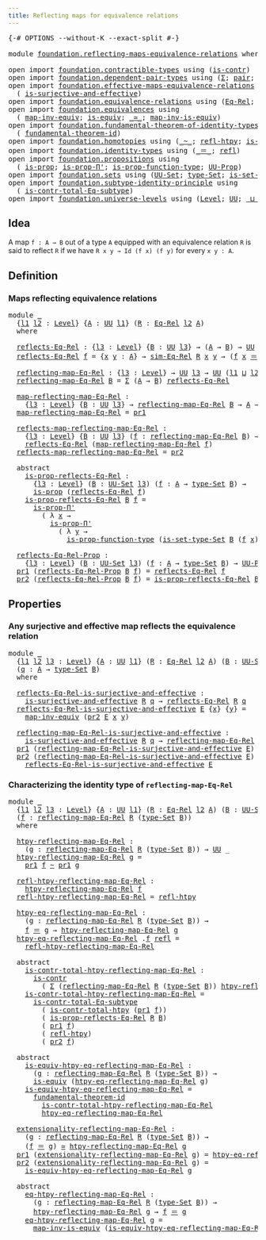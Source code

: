 ```yaml
---
title: Reflecting maps for equivalence relations
---
```


<pre class="Agda"><a id="67" class="Symbol">{-#</a> <a id="71" class="Keyword">OPTIONS</a> <a id="79" class="Pragma">--without-K</a> <a id="91" class="Pragma">--exact-split</a> <a id="105" class="Symbol">#-}</a>

<a id="110" class="Keyword">module</a> <a id="117" href="foundation.reflecting-maps-equivalence-relations.html" class="Module">foundation.reflecting-maps-equivalence-relations</a> <a id="166" class="Keyword">where</a>

<a id="173" class="Keyword">open</a> <a id="178" class="Keyword">import</a> <a id="185" href="foundation.contractible-types.html" class="Module">foundation.contractible-types</a> <a id="215" class="Keyword">using</a> <a id="221" class="Symbol">(</a><a id="222" href="foundation-core.contractible-types.html#1006" class="Function">is-contr</a><a id="230" class="Symbol">)</a>
<a id="232" class="Keyword">open</a> <a id="237" class="Keyword">import</a> <a id="244" href="foundation.dependent-pair-types.html" class="Module">foundation.dependent-pair-types</a> <a id="276" class="Keyword">using</a> <a id="282" class="Symbol">(</a><a id="283" href="foundation-core.dependent-pair-types.html#515" class="Record">Σ</a><a id="284" class="Symbol">;</a> <a id="286" href="foundation-core.dependent-pair-types.html#588" class="InductiveConstructor">pair</a><a id="290" class="Symbol">;</a> <a id="292" href="foundation-core.dependent-pair-types.html#605" class="Field">pr1</a><a id="295" class="Symbol">;</a> <a id="297" href="foundation-core.dependent-pair-types.html#617" class="Field">pr2</a><a id="300" class="Symbol">)</a>
<a id="302" class="Keyword">open</a> <a id="307" class="Keyword">import</a> <a id="314" href="foundation.effective-maps-equivalence-relations.html" class="Module">foundation.effective-maps-equivalence-relations</a> <a id="362" class="Keyword">using</a>
  <a id="370" class="Symbol">(</a> <a id="372" href="foundation.effective-maps-equivalence-relations.html#1174" class="Function">is-surjective-and-effective</a><a id="399" class="Symbol">)</a>
<a id="401" class="Keyword">open</a> <a id="406" class="Keyword">import</a> <a id="413" href="foundation.equivalence-relations.html" class="Module">foundation.equivalence-relations</a> <a id="446" class="Keyword">using</a> <a id="452" class="Symbol">(</a><a id="453" href="foundation.equivalence-relations.html#970" class="Function">Eq-Rel</a><a id="459" class="Symbol">;</a> <a id="461" href="foundation.equivalence-relations.html#1187" class="Function">sim-Eq-Rel</a><a id="471" class="Symbol">)</a>
<a id="473" class="Keyword">open</a> <a id="478" class="Keyword">import</a> <a id="485" href="foundation.equivalences.html" class="Module">foundation.equivalences</a> <a id="509" class="Keyword">using</a>
  <a id="517" class="Symbol">(</a> <a id="519" href="foundation-core.equivalences.html#5036" class="Function">map-inv-equiv</a><a id="532" class="Symbol">;</a> <a id="534" href="foundation-core.equivalences.html#1556" class="Function">is-equiv</a><a id="542" class="Symbol">;</a> <a id="544" href="foundation-core.equivalences.html#1621" class="Function Operator">_≃_</a><a id="547" class="Symbol">;</a> <a id="549" href="foundation-core.equivalences.html#4187" class="Function">map-inv-is-equiv</a><a id="565" class="Symbol">)</a>
<a id="567" class="Keyword">open</a> <a id="572" class="Keyword">import</a> <a id="579" href="foundation.fundamental-theorem-of-identity-types.html" class="Module">foundation.fundamental-theorem-of-identity-types</a> <a id="628" class="Keyword">using</a>
  <a id="636" class="Symbol">(</a> <a id="638" href="foundation-core.fundamental-theorem-of-identity-types.html#1894" class="Function">fundamental-theorem-id</a><a id="660" class="Symbol">)</a>
<a id="662" class="Keyword">open</a> <a id="667" class="Keyword">import</a> <a id="674" href="foundation.homotopies.html" class="Module">foundation.homotopies</a> <a id="696" class="Keyword">using</a> <a id="702" class="Symbol">(</a><a id="703" href="foundation-core.homotopies.html#627" class="Function Operator">_~_</a><a id="706" class="Symbol">;</a> <a id="708" href="foundation-core.homotopies.html#741" class="Function">refl-htpy</a><a id="717" class="Symbol">;</a> <a id="719" href="foundation.homotopies.html#3155" class="Function">is-contr-total-htpy</a><a id="738" class="Symbol">)</a>
<a id="740" class="Keyword">open</a> <a id="745" class="Keyword">import</a> <a id="752" href="foundation.identity-types.html" class="Module">foundation.identity-types</a> <a id="778" class="Keyword">using</a> <a id="784" class="Symbol">(</a><a id="785" href="foundation-core.identity-types.html#1865" class="Function Operator">_＝_</a><a id="788" class="Symbol">;</a> <a id="790" href="foundation-core.identity-types.html#1820" class="InductiveConstructor">refl</a><a id="794" class="Symbol">)</a>
<a id="796" class="Keyword">open</a> <a id="801" class="Keyword">import</a> <a id="808" href="foundation.propositions.html" class="Module">foundation.propositions</a> <a id="832" class="Keyword">using</a>
  <a id="840" class="Symbol">(</a> <a id="842" href="foundation-core.propositions.html#1309" class="Function">is-prop</a><a id="849" class="Symbol">;</a> <a id="851" href="foundation-core.propositions.html#6919" class="Function">is-prop-Π&#39;</a><a id="861" class="Symbol">;</a> <a id="863" href="foundation-core.propositions.html#7833" class="Function">is-prop-function-type</a><a id="884" class="Symbol">;</a> <a id="886" href="foundation-core.propositions.html#1393" class="Function">UU-Prop</a><a id="893" class="Symbol">)</a>
<a id="895" class="Keyword">open</a> <a id="900" class="Keyword">import</a> <a id="907" href="foundation.sets.html" class="Module">foundation.sets</a> <a id="923" class="Keyword">using</a> <a id="929" class="Symbol">(</a><a id="930" href="foundation-core.sets.html#1190" class="Function">UU-Set</a><a id="936" class="Symbol">;</a> <a id="938" href="foundation-core.sets.html#1304" class="Function">type-Set</a><a id="946" class="Symbol">;</a> <a id="948" href="foundation-core.sets.html#1355" class="Function">is-set-type-Set</a><a id="963" class="Symbol">)</a>
<a id="965" class="Keyword">open</a> <a id="970" class="Keyword">import</a> <a id="977" href="foundation.subtype-identity-principle.html" class="Module">foundation.subtype-identity-principle</a> <a id="1015" class="Keyword">using</a>
  <a id="1023" class="Symbol">(</a> <a id="1025" href="foundation-core.subtype-identity-principle.html#1586" class="Function">is-contr-total-Eq-subtype</a><a id="1050" class="Symbol">)</a>
<a id="1052" class="Keyword">open</a> <a id="1057" class="Keyword">import</a> <a id="1064" href="foundation.universe-levels.html" class="Module">foundation.universe-levels</a> <a id="1091" class="Keyword">using</a> <a id="1097" class="Symbol">(</a><a id="1098" href="Agda.Primitive.html#597" class="Postulate">Level</a><a id="1103" class="Symbol">;</a> <a id="1105" href="foundation-core.universe-levels.html#235" class="Primitive">UU</a><a id="1107" class="Symbol">;</a> <a id="1109" href="Agda.Primitive.html#810" class="Primitive Operator">_⊔_</a><a id="1112" class="Symbol">;</a> <a id="1114" href="Agda.Primitive.html#780" class="Primitive">lsuc</a><a id="1118" class="Symbol">)</a>
</pre>
## Idea

A map `f : A → B` out of a type `A` equipped with an equivalence relation `R` is said to reflect `R` if we have `R x y → Id (f x) (f y)` for every `x y : A`.

## Definition

### Maps reflecting equivalence relations

<pre class="Agda"><a id="1359" class="Keyword">module</a> <a id="1366" href="foundation.reflecting-maps-equivalence-relations.html#1366" class="Module">_</a>
  <a id="1370" class="Symbol">{</a><a id="1371" href="foundation.reflecting-maps-equivalence-relations.html#1371" class="Bound">l1</a> <a id="1374" href="foundation.reflecting-maps-equivalence-relations.html#1374" class="Bound">l2</a> <a id="1377" class="Symbol">:</a> <a id="1379" href="Agda.Primitive.html#597" class="Postulate">Level</a><a id="1384" class="Symbol">}</a> <a id="1386" class="Symbol">{</a><a id="1387" href="foundation.reflecting-maps-equivalence-relations.html#1387" class="Bound">A</a> <a id="1389" class="Symbol">:</a> <a id="1391" href="foundation-core.universe-levels.html#235" class="Primitive">UU</a> <a id="1394" href="foundation.reflecting-maps-equivalence-relations.html#1371" class="Bound">l1</a><a id="1396" class="Symbol">}</a> <a id="1398" class="Symbol">(</a><a id="1399" href="foundation.reflecting-maps-equivalence-relations.html#1399" class="Bound">R</a> <a id="1401" class="Symbol">:</a> <a id="1403" href="foundation.equivalence-relations.html#970" class="Function">Eq-Rel</a> <a id="1410" href="foundation.reflecting-maps-equivalence-relations.html#1374" class="Bound">l2</a> <a id="1413" href="foundation.reflecting-maps-equivalence-relations.html#1387" class="Bound">A</a><a id="1414" class="Symbol">)</a>
  <a id="1418" class="Keyword">where</a>
  
  <a id="1429" href="foundation.reflecting-maps-equivalence-relations.html#1429" class="Function">reflects-Eq-Rel</a> <a id="1445" class="Symbol">:</a> <a id="1447" class="Symbol">{</a><a id="1448" href="foundation.reflecting-maps-equivalence-relations.html#1448" class="Bound">l3</a> <a id="1451" class="Symbol">:</a> <a id="1453" href="Agda.Primitive.html#597" class="Postulate">Level</a><a id="1458" class="Symbol">}</a> <a id="1460" class="Symbol">{</a><a id="1461" href="foundation.reflecting-maps-equivalence-relations.html#1461" class="Bound">B</a> <a id="1463" class="Symbol">:</a> <a id="1465" href="foundation-core.universe-levels.html#235" class="Primitive">UU</a> <a id="1468" href="foundation.reflecting-maps-equivalence-relations.html#1448" class="Bound">l3</a><a id="1470" class="Symbol">}</a> <a id="1472" class="Symbol">→</a> <a id="1474" class="Symbol">(</a><a id="1475" href="foundation.reflecting-maps-equivalence-relations.html#1387" class="Bound">A</a> <a id="1477" class="Symbol">→</a> <a id="1479" href="foundation.reflecting-maps-equivalence-relations.html#1461" class="Bound">B</a><a id="1480" class="Symbol">)</a> <a id="1482" class="Symbol">→</a> <a id="1484" href="foundation-core.universe-levels.html#235" class="Primitive">UU</a> <a id="1487" class="Symbol">(</a><a id="1488" href="foundation.reflecting-maps-equivalence-relations.html#1371" class="Bound">l1</a> <a id="1491" href="Agda.Primitive.html#810" class="Primitive Operator">⊔</a> <a id="1493" class="Symbol">(</a><a id="1494" href="foundation.reflecting-maps-equivalence-relations.html#1374" class="Bound">l2</a> <a id="1497" href="Agda.Primitive.html#810" class="Primitive Operator">⊔</a> <a id="1499" href="foundation.reflecting-maps-equivalence-relations.html#1448" class="Bound">l3</a><a id="1501" class="Symbol">))</a>
  <a id="1506" href="foundation.reflecting-maps-equivalence-relations.html#1429" class="Function">reflects-Eq-Rel</a> <a id="1522" href="foundation.reflecting-maps-equivalence-relations.html#1522" class="Bound">f</a> <a id="1524" class="Symbol">=</a> <a id="1526" class="Symbol">{</a><a id="1527" href="foundation.reflecting-maps-equivalence-relations.html#1527" class="Bound">x</a> <a id="1529" href="foundation.reflecting-maps-equivalence-relations.html#1529" class="Bound">y</a> <a id="1531" class="Symbol">:</a> <a id="1533" href="foundation.reflecting-maps-equivalence-relations.html#1387" class="Bound">A</a><a id="1534" class="Symbol">}</a> <a id="1536" class="Symbol">→</a> <a id="1538" href="foundation.equivalence-relations.html#1187" class="Function">sim-Eq-Rel</a> <a id="1549" href="foundation.reflecting-maps-equivalence-relations.html#1399" class="Bound">R</a> <a id="1551" href="foundation.reflecting-maps-equivalence-relations.html#1527" class="Bound">x</a> <a id="1553" href="foundation.reflecting-maps-equivalence-relations.html#1529" class="Bound">y</a> <a id="1555" class="Symbol">→</a> <a id="1557" class="Symbol">(</a><a id="1558" href="foundation.reflecting-maps-equivalence-relations.html#1522" class="Bound">f</a> <a id="1560" href="foundation.reflecting-maps-equivalence-relations.html#1527" class="Bound">x</a> <a id="1562" href="foundation-core.identity-types.html#1865" class="Function Operator">＝</a> <a id="1564" href="foundation.reflecting-maps-equivalence-relations.html#1522" class="Bound">f</a> <a id="1566" href="foundation.reflecting-maps-equivalence-relations.html#1529" class="Bound">y</a><a id="1567" class="Symbol">)</a>
  
  <a id="1574" href="foundation.reflecting-maps-equivalence-relations.html#1574" class="Function">reflecting-map-Eq-Rel</a> <a id="1596" class="Symbol">:</a> <a id="1598" class="Symbol">{</a><a id="1599" href="foundation.reflecting-maps-equivalence-relations.html#1599" class="Bound">l3</a> <a id="1602" class="Symbol">:</a> <a id="1604" href="Agda.Primitive.html#597" class="Postulate">Level</a><a id="1609" class="Symbol">}</a> <a id="1611" class="Symbol">→</a> <a id="1613" href="foundation-core.universe-levels.html#235" class="Primitive">UU</a> <a id="1616" href="foundation.reflecting-maps-equivalence-relations.html#1599" class="Bound">l3</a> <a id="1619" class="Symbol">→</a> <a id="1621" href="foundation-core.universe-levels.html#235" class="Primitive">UU</a> <a id="1624" class="Symbol">(</a><a id="1625" href="foundation.reflecting-maps-equivalence-relations.html#1371" class="Bound">l1</a> <a id="1628" href="Agda.Primitive.html#810" class="Primitive Operator">⊔</a> <a id="1630" href="foundation.reflecting-maps-equivalence-relations.html#1374" class="Bound">l2</a> <a id="1633" href="Agda.Primitive.html#810" class="Primitive Operator">⊔</a> <a id="1635" href="foundation.reflecting-maps-equivalence-relations.html#1599" class="Bound">l3</a><a id="1637" class="Symbol">)</a>
  <a id="1641" href="foundation.reflecting-maps-equivalence-relations.html#1574" class="Function">reflecting-map-Eq-Rel</a> <a id="1663" href="foundation.reflecting-maps-equivalence-relations.html#1663" class="Bound">B</a> <a id="1665" class="Symbol">=</a> <a id="1667" href="foundation-core.dependent-pair-types.html#515" class="Record">Σ</a> <a id="1669" class="Symbol">(</a><a id="1670" href="foundation.reflecting-maps-equivalence-relations.html#1387" class="Bound">A</a> <a id="1672" class="Symbol">→</a> <a id="1674" href="foundation.reflecting-maps-equivalence-relations.html#1663" class="Bound">B</a><a id="1675" class="Symbol">)</a> <a id="1677" href="foundation.reflecting-maps-equivalence-relations.html#1429" class="Function">reflects-Eq-Rel</a>

  <a id="1696" href="foundation.reflecting-maps-equivalence-relations.html#1696" class="Function">map-reflecting-map-Eq-Rel</a> <a id="1722" class="Symbol">:</a>
    <a id="1728" class="Symbol">{</a><a id="1729" href="foundation.reflecting-maps-equivalence-relations.html#1729" class="Bound">l3</a> <a id="1732" class="Symbol">:</a> <a id="1734" href="Agda.Primitive.html#597" class="Postulate">Level</a><a id="1739" class="Symbol">}</a> <a id="1741" class="Symbol">{</a><a id="1742" href="foundation.reflecting-maps-equivalence-relations.html#1742" class="Bound">B</a> <a id="1744" class="Symbol">:</a> <a id="1746" href="foundation-core.universe-levels.html#235" class="Primitive">UU</a> <a id="1749" href="foundation.reflecting-maps-equivalence-relations.html#1729" class="Bound">l3</a><a id="1751" class="Symbol">}</a> <a id="1753" class="Symbol">→</a> <a id="1755" href="foundation.reflecting-maps-equivalence-relations.html#1574" class="Function">reflecting-map-Eq-Rel</a> <a id="1777" href="foundation.reflecting-maps-equivalence-relations.html#1742" class="Bound">B</a> <a id="1779" class="Symbol">→</a> <a id="1781" href="foundation.reflecting-maps-equivalence-relations.html#1387" class="Bound">A</a> <a id="1783" class="Symbol">→</a> <a id="1785" href="foundation.reflecting-maps-equivalence-relations.html#1742" class="Bound">B</a>
  <a id="1789" href="foundation.reflecting-maps-equivalence-relations.html#1696" class="Function">map-reflecting-map-Eq-Rel</a> <a id="1815" class="Symbol">=</a> <a id="1817" href="foundation-core.dependent-pair-types.html#605" class="Field">pr1</a>

  <a id="1824" href="foundation.reflecting-maps-equivalence-relations.html#1824" class="Function">reflects-map-reflecting-map-Eq-Rel</a> <a id="1859" class="Symbol">:</a>
    <a id="1865" class="Symbol">{</a><a id="1866" href="foundation.reflecting-maps-equivalence-relations.html#1866" class="Bound">l3</a> <a id="1869" class="Symbol">:</a> <a id="1871" href="Agda.Primitive.html#597" class="Postulate">Level</a><a id="1876" class="Symbol">}</a> <a id="1878" class="Symbol">{</a><a id="1879" href="foundation.reflecting-maps-equivalence-relations.html#1879" class="Bound">B</a> <a id="1881" class="Symbol">:</a> <a id="1883" href="foundation-core.universe-levels.html#235" class="Primitive">UU</a> <a id="1886" href="foundation.reflecting-maps-equivalence-relations.html#1866" class="Bound">l3</a><a id="1888" class="Symbol">}</a> <a id="1890" class="Symbol">(</a><a id="1891" href="foundation.reflecting-maps-equivalence-relations.html#1891" class="Bound">f</a> <a id="1893" class="Symbol">:</a> <a id="1895" href="foundation.reflecting-maps-equivalence-relations.html#1574" class="Function">reflecting-map-Eq-Rel</a> <a id="1917" href="foundation.reflecting-maps-equivalence-relations.html#1879" class="Bound">B</a><a id="1918" class="Symbol">)</a> <a id="1920" class="Symbol">→</a>
    <a id="1926" href="foundation.reflecting-maps-equivalence-relations.html#1429" class="Function">reflects-Eq-Rel</a> <a id="1942" class="Symbol">(</a><a id="1943" href="foundation.reflecting-maps-equivalence-relations.html#1696" class="Function">map-reflecting-map-Eq-Rel</a> <a id="1969" href="foundation.reflecting-maps-equivalence-relations.html#1891" class="Bound">f</a><a id="1970" class="Symbol">)</a>
  <a id="1974" href="foundation.reflecting-maps-equivalence-relations.html#1824" class="Function">reflects-map-reflecting-map-Eq-Rel</a> <a id="2009" class="Symbol">=</a> <a id="2011" href="foundation-core.dependent-pair-types.html#617" class="Field">pr2</a>

  <a id="2018" class="Keyword">abstract</a>
    <a id="2031" href="foundation.reflecting-maps-equivalence-relations.html#2031" class="Function">is-prop-reflects-Eq-Rel</a> <a id="2055" class="Symbol">:</a>
      <a id="2063" class="Symbol">{</a><a id="2064" href="foundation.reflecting-maps-equivalence-relations.html#2064" class="Bound">l3</a> <a id="2067" class="Symbol">:</a> <a id="2069" href="Agda.Primitive.html#597" class="Postulate">Level</a><a id="2074" class="Symbol">}</a> <a id="2076" class="Symbol">(</a><a id="2077" href="foundation.reflecting-maps-equivalence-relations.html#2077" class="Bound">B</a> <a id="2079" class="Symbol">:</a> <a id="2081" href="foundation-core.sets.html#1190" class="Function">UU-Set</a> <a id="2088" href="foundation.reflecting-maps-equivalence-relations.html#2064" class="Bound">l3</a><a id="2090" class="Symbol">)</a> <a id="2092" class="Symbol">(</a><a id="2093" href="foundation.reflecting-maps-equivalence-relations.html#2093" class="Bound">f</a> <a id="2095" class="Symbol">:</a> <a id="2097" href="foundation.reflecting-maps-equivalence-relations.html#1387" class="Bound">A</a> <a id="2099" class="Symbol">→</a> <a id="2101" href="foundation-core.sets.html#1304" class="Function">type-Set</a> <a id="2110" href="foundation.reflecting-maps-equivalence-relations.html#2077" class="Bound">B</a><a id="2111" class="Symbol">)</a> <a id="2113" class="Symbol">→</a>
      <a id="2121" href="foundation-core.propositions.html#1309" class="Function">is-prop</a> <a id="2129" class="Symbol">(</a><a id="2130" href="foundation.reflecting-maps-equivalence-relations.html#1429" class="Function">reflects-Eq-Rel</a> <a id="2146" href="foundation.reflecting-maps-equivalence-relations.html#2093" class="Bound">f</a><a id="2147" class="Symbol">)</a>
    <a id="2153" href="foundation.reflecting-maps-equivalence-relations.html#2031" class="Function">is-prop-reflects-Eq-Rel</a> <a id="2177" href="foundation.reflecting-maps-equivalence-relations.html#2177" class="Bound">B</a> <a id="2179" href="foundation.reflecting-maps-equivalence-relations.html#2179" class="Bound">f</a> <a id="2181" class="Symbol">=</a>
      <a id="2189" href="foundation-core.propositions.html#6919" class="Function">is-prop-Π&#39;</a>
        <a id="2208" class="Symbol">(</a> <a id="2210" class="Symbol">λ</a> <a id="2212" href="foundation.reflecting-maps-equivalence-relations.html#2212" class="Bound">x</a> <a id="2214" class="Symbol">→</a>
          <a id="2226" href="foundation-core.propositions.html#6919" class="Function">is-prop-Π&#39;</a>
            <a id="2249" class="Symbol">(</a> <a id="2251" class="Symbol">λ</a> <a id="2253" href="foundation.reflecting-maps-equivalence-relations.html#2253" class="Bound">y</a> <a id="2255" class="Symbol">→</a>
              <a id="2271" href="foundation-core.propositions.html#7833" class="Function">is-prop-function-type</a> <a id="2293" class="Symbol">(</a><a id="2294" href="foundation-core.sets.html#1355" class="Function">is-set-type-Set</a> <a id="2310" href="foundation.reflecting-maps-equivalence-relations.html#2177" class="Bound">B</a> <a id="2312" class="Symbol">(</a><a id="2313" href="foundation.reflecting-maps-equivalence-relations.html#2179" class="Bound">f</a> <a id="2315" href="foundation.reflecting-maps-equivalence-relations.html#2212" class="Bound">x</a><a id="2316" class="Symbol">)</a> <a id="2318" class="Symbol">(</a><a id="2319" href="foundation.reflecting-maps-equivalence-relations.html#2179" class="Bound">f</a> <a id="2321" href="foundation.reflecting-maps-equivalence-relations.html#2253" class="Bound">y</a><a id="2322" class="Symbol">))))</a>

  <a id="2330" href="foundation.reflecting-maps-equivalence-relations.html#2330" class="Function">reflects-Eq-Rel-Prop</a> <a id="2351" class="Symbol">:</a>
    <a id="2357" class="Symbol">{</a><a id="2358" href="foundation.reflecting-maps-equivalence-relations.html#2358" class="Bound">l3</a> <a id="2361" class="Symbol">:</a> <a id="2363" href="Agda.Primitive.html#597" class="Postulate">Level</a><a id="2368" class="Symbol">}</a> <a id="2370" class="Symbol">(</a><a id="2371" href="foundation.reflecting-maps-equivalence-relations.html#2371" class="Bound">B</a> <a id="2373" class="Symbol">:</a> <a id="2375" href="foundation-core.sets.html#1190" class="Function">UU-Set</a> <a id="2382" href="foundation.reflecting-maps-equivalence-relations.html#2358" class="Bound">l3</a><a id="2384" class="Symbol">)</a> <a id="2386" class="Symbol">(</a><a id="2387" href="foundation.reflecting-maps-equivalence-relations.html#2387" class="Bound">f</a> <a id="2389" class="Symbol">:</a> <a id="2391" href="foundation.reflecting-maps-equivalence-relations.html#1387" class="Bound">A</a> <a id="2393" class="Symbol">→</a> <a id="2395" href="foundation-core.sets.html#1304" class="Function">type-Set</a> <a id="2404" href="foundation.reflecting-maps-equivalence-relations.html#2371" class="Bound">B</a><a id="2405" class="Symbol">)</a> <a id="2407" class="Symbol">→</a> <a id="2409" href="foundation-core.propositions.html#1393" class="Function">UU-Prop</a> <a id="2417" class="Symbol">(</a><a id="2418" href="foundation.reflecting-maps-equivalence-relations.html#1371" class="Bound">l1</a> <a id="2421" href="Agda.Primitive.html#810" class="Primitive Operator">⊔</a> <a id="2423" href="foundation.reflecting-maps-equivalence-relations.html#1374" class="Bound">l2</a> <a id="2426" href="Agda.Primitive.html#810" class="Primitive Operator">⊔</a> <a id="2428" href="foundation.reflecting-maps-equivalence-relations.html#2358" class="Bound">l3</a><a id="2430" class="Symbol">)</a>
  <a id="2434" href="foundation-core.dependent-pair-types.html#605" class="Field">pr1</a> <a id="2438" class="Symbol">(</a><a id="2439" href="foundation.reflecting-maps-equivalence-relations.html#2330" class="Function">reflects-Eq-Rel-Prop</a> <a id="2460" href="foundation.reflecting-maps-equivalence-relations.html#2460" class="Bound">B</a> <a id="2462" href="foundation.reflecting-maps-equivalence-relations.html#2462" class="Bound">f</a><a id="2463" class="Symbol">)</a> <a id="2465" class="Symbol">=</a> <a id="2467" href="foundation.reflecting-maps-equivalence-relations.html#1429" class="Function">reflects-Eq-Rel</a> <a id="2483" href="foundation.reflecting-maps-equivalence-relations.html#2462" class="Bound">f</a>
  <a id="2487" href="foundation-core.dependent-pair-types.html#617" class="Field">pr2</a> <a id="2491" class="Symbol">(</a><a id="2492" href="foundation.reflecting-maps-equivalence-relations.html#2330" class="Function">reflects-Eq-Rel-Prop</a> <a id="2513" href="foundation.reflecting-maps-equivalence-relations.html#2513" class="Bound">B</a> <a id="2515" href="foundation.reflecting-maps-equivalence-relations.html#2515" class="Bound">f</a><a id="2516" class="Symbol">)</a> <a id="2518" class="Symbol">=</a> <a id="2520" href="foundation.reflecting-maps-equivalence-relations.html#2031" class="Function">is-prop-reflects-Eq-Rel</a> <a id="2544" href="foundation.reflecting-maps-equivalence-relations.html#2513" class="Bound">B</a> <a id="2546" href="foundation.reflecting-maps-equivalence-relations.html#2515" class="Bound">f</a>
</pre>
## Properties

### Any surjective and effective map reflects the equivalence relation

<pre class="Agda"><a id="2648" class="Keyword">module</a> <a id="2655" href="foundation.reflecting-maps-equivalence-relations.html#2655" class="Module">_</a>
  <a id="2659" class="Symbol">{</a><a id="2660" href="foundation.reflecting-maps-equivalence-relations.html#2660" class="Bound">l1</a> <a id="2663" href="foundation.reflecting-maps-equivalence-relations.html#2663" class="Bound">l2</a> <a id="2666" href="foundation.reflecting-maps-equivalence-relations.html#2666" class="Bound">l3</a> <a id="2669" class="Symbol">:</a> <a id="2671" href="Agda.Primitive.html#597" class="Postulate">Level</a><a id="2676" class="Symbol">}</a> <a id="2678" class="Symbol">{</a><a id="2679" href="foundation.reflecting-maps-equivalence-relations.html#2679" class="Bound">A</a> <a id="2681" class="Symbol">:</a> <a id="2683" href="foundation-core.universe-levels.html#235" class="Primitive">UU</a> <a id="2686" href="foundation.reflecting-maps-equivalence-relations.html#2660" class="Bound">l1</a><a id="2688" class="Symbol">}</a> <a id="2690" class="Symbol">(</a><a id="2691" href="foundation.reflecting-maps-equivalence-relations.html#2691" class="Bound">R</a> <a id="2693" class="Symbol">:</a> <a id="2695" href="foundation.equivalence-relations.html#970" class="Function">Eq-Rel</a> <a id="2702" href="foundation.reflecting-maps-equivalence-relations.html#2663" class="Bound">l2</a> <a id="2705" href="foundation.reflecting-maps-equivalence-relations.html#2679" class="Bound">A</a><a id="2706" class="Symbol">)</a> <a id="2708" class="Symbol">(</a><a id="2709" href="foundation.reflecting-maps-equivalence-relations.html#2709" class="Bound">B</a> <a id="2711" class="Symbol">:</a> <a id="2713" href="foundation-core.sets.html#1190" class="Function">UU-Set</a> <a id="2720" href="foundation.reflecting-maps-equivalence-relations.html#2666" class="Bound">l3</a><a id="2722" class="Symbol">)</a>
  <a id="2726" class="Symbol">(</a><a id="2727" href="foundation.reflecting-maps-equivalence-relations.html#2727" class="Bound">q</a> <a id="2729" class="Symbol">:</a> <a id="2731" href="foundation.reflecting-maps-equivalence-relations.html#2679" class="Bound">A</a> <a id="2733" class="Symbol">→</a> <a id="2735" href="foundation-core.sets.html#1304" class="Function">type-Set</a> <a id="2744" href="foundation.reflecting-maps-equivalence-relations.html#2709" class="Bound">B</a><a id="2745" class="Symbol">)</a>
  <a id="2749" class="Keyword">where</a>

  <a id="2758" href="foundation.reflecting-maps-equivalence-relations.html#2758" class="Function">reflects-Eq-Rel-is-surjective-and-effective</a> <a id="2802" class="Symbol">:</a>
    <a id="2808" href="foundation.effective-maps-equivalence-relations.html#1174" class="Function">is-surjective-and-effective</a> <a id="2836" href="foundation.reflecting-maps-equivalence-relations.html#2691" class="Bound">R</a> <a id="2838" href="foundation.reflecting-maps-equivalence-relations.html#2727" class="Bound">q</a> <a id="2840" class="Symbol">→</a> <a id="2842" href="foundation.reflecting-maps-equivalence-relations.html#1429" class="Function">reflects-Eq-Rel</a> <a id="2858" href="foundation.reflecting-maps-equivalence-relations.html#2691" class="Bound">R</a> <a id="2860" href="foundation.reflecting-maps-equivalence-relations.html#2727" class="Bound">q</a>
  <a id="2864" href="foundation.reflecting-maps-equivalence-relations.html#2758" class="Function">reflects-Eq-Rel-is-surjective-and-effective</a> <a id="2908" href="foundation.reflecting-maps-equivalence-relations.html#2908" class="Bound">E</a> <a id="2910" class="Symbol">{</a><a id="2911" href="foundation.reflecting-maps-equivalence-relations.html#2911" class="Bound">x</a><a id="2912" class="Symbol">}</a> <a id="2914" class="Symbol">{</a><a id="2915" href="foundation.reflecting-maps-equivalence-relations.html#2915" class="Bound">y</a><a id="2916" class="Symbol">}</a> <a id="2918" class="Symbol">=</a>
    <a id="2924" href="foundation-core.equivalences.html#5036" class="Function">map-inv-equiv</a> <a id="2938" class="Symbol">(</a><a id="2939" href="foundation-core.dependent-pair-types.html#617" class="Field">pr2</a> <a id="2943" href="foundation.reflecting-maps-equivalence-relations.html#2908" class="Bound">E</a> <a id="2945" href="foundation.reflecting-maps-equivalence-relations.html#2911" class="Bound">x</a> <a id="2947" href="foundation.reflecting-maps-equivalence-relations.html#2915" class="Bound">y</a><a id="2948" class="Symbol">)</a>

  <a id="2953" href="foundation.reflecting-maps-equivalence-relations.html#2953" class="Function">reflecting-map-Eq-Rel-is-surjective-and-effective</a> <a id="3003" class="Symbol">:</a>
    <a id="3009" href="foundation.effective-maps-equivalence-relations.html#1174" class="Function">is-surjective-and-effective</a> <a id="3037" href="foundation.reflecting-maps-equivalence-relations.html#2691" class="Bound">R</a> <a id="3039" href="foundation.reflecting-maps-equivalence-relations.html#2727" class="Bound">q</a> <a id="3041" class="Symbol">→</a> <a id="3043" href="foundation.reflecting-maps-equivalence-relations.html#1574" class="Function">reflecting-map-Eq-Rel</a> <a id="3065" href="foundation.reflecting-maps-equivalence-relations.html#2691" class="Bound">R</a> <a id="3067" class="Symbol">(</a><a id="3068" href="foundation-core.sets.html#1304" class="Function">type-Set</a> <a id="3077" href="foundation.reflecting-maps-equivalence-relations.html#2709" class="Bound">B</a><a id="3078" class="Symbol">)</a>
  <a id="3082" href="foundation-core.dependent-pair-types.html#605" class="Field">pr1</a> <a id="3086" class="Symbol">(</a><a id="3087" href="foundation.reflecting-maps-equivalence-relations.html#2953" class="Function">reflecting-map-Eq-Rel-is-surjective-and-effective</a> <a id="3137" href="foundation.reflecting-maps-equivalence-relations.html#3137" class="Bound">E</a><a id="3138" class="Symbol">)</a> <a id="3140" class="Symbol">=</a> <a id="3142" href="foundation.reflecting-maps-equivalence-relations.html#2727" class="Bound">q</a>
  <a id="3146" href="foundation-core.dependent-pair-types.html#617" class="Field">pr2</a> <a id="3150" class="Symbol">(</a><a id="3151" href="foundation.reflecting-maps-equivalence-relations.html#2953" class="Function">reflecting-map-Eq-Rel-is-surjective-and-effective</a> <a id="3201" href="foundation.reflecting-maps-equivalence-relations.html#3201" class="Bound">E</a><a id="3202" class="Symbol">)</a> <a id="3204" class="Symbol">=</a>
    <a id="3210" href="foundation.reflecting-maps-equivalence-relations.html#2758" class="Function">reflects-Eq-Rel-is-surjective-and-effective</a> <a id="3254" href="foundation.reflecting-maps-equivalence-relations.html#3201" class="Bound">E</a>
</pre>
### Characterizing the identity type of `reflecting-map-Eq-Rel`

<pre class="Agda"><a id="3334" class="Keyword">module</a> <a id="3341" href="foundation.reflecting-maps-equivalence-relations.html#3341" class="Module">_</a>
  <a id="3345" class="Symbol">{</a><a id="3346" href="foundation.reflecting-maps-equivalence-relations.html#3346" class="Bound">l1</a> <a id="3349" href="foundation.reflecting-maps-equivalence-relations.html#3349" class="Bound">l2</a> <a id="3352" href="foundation.reflecting-maps-equivalence-relations.html#3352" class="Bound">l3</a> <a id="3355" class="Symbol">:</a> <a id="3357" href="Agda.Primitive.html#597" class="Postulate">Level</a><a id="3362" class="Symbol">}</a> <a id="3364" class="Symbol">{</a><a id="3365" href="foundation.reflecting-maps-equivalence-relations.html#3365" class="Bound">A</a> <a id="3367" class="Symbol">:</a> <a id="3369" href="foundation-core.universe-levels.html#235" class="Primitive">UU</a> <a id="3372" href="foundation.reflecting-maps-equivalence-relations.html#3346" class="Bound">l1</a><a id="3374" class="Symbol">}</a> <a id="3376" class="Symbol">(</a><a id="3377" href="foundation.reflecting-maps-equivalence-relations.html#3377" class="Bound">R</a> <a id="3379" class="Symbol">:</a> <a id="3381" href="foundation.equivalence-relations.html#970" class="Function">Eq-Rel</a> <a id="3388" href="foundation.reflecting-maps-equivalence-relations.html#3349" class="Bound">l2</a> <a id="3391" href="foundation.reflecting-maps-equivalence-relations.html#3365" class="Bound">A</a><a id="3392" class="Symbol">)</a> <a id="3394" class="Symbol">(</a><a id="3395" href="foundation.reflecting-maps-equivalence-relations.html#3395" class="Bound">B</a> <a id="3397" class="Symbol">:</a> <a id="3399" href="foundation-core.sets.html#1190" class="Function">UU-Set</a> <a id="3406" href="foundation.reflecting-maps-equivalence-relations.html#3352" class="Bound">l3</a><a id="3408" class="Symbol">)</a>
  <a id="3412" class="Symbol">(</a><a id="3413" href="foundation.reflecting-maps-equivalence-relations.html#3413" class="Bound">f</a> <a id="3415" class="Symbol">:</a> <a id="3417" href="foundation.reflecting-maps-equivalence-relations.html#1574" class="Function">reflecting-map-Eq-Rel</a> <a id="3439" href="foundation.reflecting-maps-equivalence-relations.html#3377" class="Bound">R</a> <a id="3441" class="Symbol">(</a><a id="3442" href="foundation-core.sets.html#1304" class="Function">type-Set</a> <a id="3451" href="foundation.reflecting-maps-equivalence-relations.html#3395" class="Bound">B</a><a id="3452" class="Symbol">))</a>
  <a id="3457" class="Keyword">where</a>

  <a id="3466" href="foundation.reflecting-maps-equivalence-relations.html#3466" class="Function">htpy-reflecting-map-Eq-Rel</a> <a id="3493" class="Symbol">:</a>
    <a id="3499" class="Symbol">(</a><a id="3500" href="foundation.reflecting-maps-equivalence-relations.html#3500" class="Bound">g</a> <a id="3502" class="Symbol">:</a> <a id="3504" href="foundation.reflecting-maps-equivalence-relations.html#1574" class="Function">reflecting-map-Eq-Rel</a> <a id="3526" href="foundation.reflecting-maps-equivalence-relations.html#3377" class="Bound">R</a> <a id="3528" class="Symbol">(</a><a id="3529" href="foundation-core.sets.html#1304" class="Function">type-Set</a> <a id="3538" href="foundation.reflecting-maps-equivalence-relations.html#3395" class="Bound">B</a><a id="3539" class="Symbol">))</a> <a id="3542" class="Symbol">→</a> <a id="3544" href="foundation-core.universe-levels.html#235" class="Primitive">UU</a> <a id="3547" class="Symbol">_</a>
  <a id="3551" href="foundation.reflecting-maps-equivalence-relations.html#3466" class="Function">htpy-reflecting-map-Eq-Rel</a> <a id="3578" href="foundation.reflecting-maps-equivalence-relations.html#3578" class="Bound">g</a> <a id="3580" class="Symbol">=</a>
    <a id="3586" href="foundation-core.dependent-pair-types.html#605" class="Field">pr1</a> <a id="3590" href="foundation.reflecting-maps-equivalence-relations.html#3413" class="Bound">f</a> <a id="3592" href="foundation-core.homotopies.html#627" class="Function Operator">~</a> <a id="3594" href="foundation-core.dependent-pair-types.html#605" class="Field">pr1</a> <a id="3598" href="foundation.reflecting-maps-equivalence-relations.html#3578" class="Bound">g</a>
  
  <a id="3605" href="foundation.reflecting-maps-equivalence-relations.html#3605" class="Function">refl-htpy-reflecting-map-Eq-Rel</a> <a id="3637" class="Symbol">:</a>
    <a id="3643" href="foundation.reflecting-maps-equivalence-relations.html#3466" class="Function">htpy-reflecting-map-Eq-Rel</a> <a id="3670" href="foundation.reflecting-maps-equivalence-relations.html#3413" class="Bound">f</a>
  <a id="3674" href="foundation.reflecting-maps-equivalence-relations.html#3605" class="Function">refl-htpy-reflecting-map-Eq-Rel</a> <a id="3706" class="Symbol">=</a> <a id="3708" href="foundation-core.homotopies.html#741" class="Function">refl-htpy</a>
  
  <a id="3723" href="foundation.reflecting-maps-equivalence-relations.html#3723" class="Function">htpy-eq-reflecting-map-Eq-Rel</a> <a id="3753" class="Symbol">:</a>
    <a id="3759" class="Symbol">(</a><a id="3760" href="foundation.reflecting-maps-equivalence-relations.html#3760" class="Bound">g</a> <a id="3762" class="Symbol">:</a> <a id="3764" href="foundation.reflecting-maps-equivalence-relations.html#1574" class="Function">reflecting-map-Eq-Rel</a> <a id="3786" href="foundation.reflecting-maps-equivalence-relations.html#3377" class="Bound">R</a> <a id="3788" class="Symbol">(</a><a id="3789" href="foundation-core.sets.html#1304" class="Function">type-Set</a> <a id="3798" href="foundation.reflecting-maps-equivalence-relations.html#3395" class="Bound">B</a><a id="3799" class="Symbol">))</a> <a id="3802" class="Symbol">→</a>
    <a id="3808" href="foundation.reflecting-maps-equivalence-relations.html#3413" class="Bound">f</a> <a id="3810" href="foundation-core.identity-types.html#1865" class="Function Operator">＝</a> <a id="3812" href="foundation.reflecting-maps-equivalence-relations.html#3760" class="Bound">g</a> <a id="3814" class="Symbol">→</a> <a id="3816" href="foundation.reflecting-maps-equivalence-relations.html#3466" class="Function">htpy-reflecting-map-Eq-Rel</a> <a id="3843" href="foundation.reflecting-maps-equivalence-relations.html#3760" class="Bound">g</a>
  <a id="3847" href="foundation.reflecting-maps-equivalence-relations.html#3723" class="Function">htpy-eq-reflecting-map-Eq-Rel</a> <a id="3877" class="DottedPattern Symbol">.</a><a id="3878" href="foundation.reflecting-maps-equivalence-relations.html#3413" class="DottedPattern Bound">f</a> <a id="3880" href="foundation-core.identity-types.html#1820" class="InductiveConstructor">refl</a> <a id="3885" class="Symbol">=</a>
    <a id="3891" href="foundation.reflecting-maps-equivalence-relations.html#3605" class="Function">refl-htpy-reflecting-map-Eq-Rel</a>

  <a id="3926" class="Keyword">abstract</a>
    <a id="3939" href="foundation.reflecting-maps-equivalence-relations.html#3939" class="Function">is-contr-total-htpy-reflecting-map-Eq-Rel</a> <a id="3981" class="Symbol">:</a>
      <a id="3989" href="foundation-core.contractible-types.html#1006" class="Function">is-contr</a>
        <a id="4006" class="Symbol">(</a> <a id="4008" href="foundation-core.dependent-pair-types.html#515" class="Record">Σ</a> <a id="4010" class="Symbol">(</a><a id="4011" href="foundation.reflecting-maps-equivalence-relations.html#1574" class="Function">reflecting-map-Eq-Rel</a> <a id="4033" href="foundation.reflecting-maps-equivalence-relations.html#3377" class="Bound">R</a> <a id="4035" class="Symbol">(</a><a id="4036" href="foundation-core.sets.html#1304" class="Function">type-Set</a> <a id="4045" href="foundation.reflecting-maps-equivalence-relations.html#3395" class="Bound">B</a><a id="4046" class="Symbol">))</a> <a id="4049" href="foundation.reflecting-maps-equivalence-relations.html#3466" class="Function">htpy-reflecting-map-Eq-Rel</a><a id="4075" class="Symbol">)</a>
    <a id="4081" href="foundation.reflecting-maps-equivalence-relations.html#3939" class="Function">is-contr-total-htpy-reflecting-map-Eq-Rel</a> <a id="4123" class="Symbol">=</a>
      <a id="4131" href="foundation-core.subtype-identity-principle.html#1586" class="Function">is-contr-total-Eq-subtype</a>
        <a id="4165" class="Symbol">(</a> <a id="4167" href="foundation.homotopies.html#3155" class="Function">is-contr-total-htpy</a> <a id="4187" class="Symbol">(</a><a id="4188" href="foundation-core.dependent-pair-types.html#605" class="Field">pr1</a> <a id="4192" href="foundation.reflecting-maps-equivalence-relations.html#3413" class="Bound">f</a><a id="4193" class="Symbol">))</a>
        <a id="4204" class="Symbol">(</a> <a id="4206" href="foundation.reflecting-maps-equivalence-relations.html#2031" class="Function">is-prop-reflects-Eq-Rel</a> <a id="4230" href="foundation.reflecting-maps-equivalence-relations.html#3377" class="Bound">R</a> <a id="4232" href="foundation.reflecting-maps-equivalence-relations.html#3395" class="Bound">B</a><a id="4233" class="Symbol">)</a>
        <a id="4243" class="Symbol">(</a> <a id="4245" href="foundation-core.dependent-pair-types.html#605" class="Field">pr1</a> <a id="4249" href="foundation.reflecting-maps-equivalence-relations.html#3413" class="Bound">f</a><a id="4250" class="Symbol">)</a>
        <a id="4260" class="Symbol">(</a> <a id="4262" href="foundation-core.homotopies.html#741" class="Function">refl-htpy</a><a id="4271" class="Symbol">)</a>
        <a id="4281" class="Symbol">(</a> <a id="4283" href="foundation-core.dependent-pair-types.html#617" class="Field">pr2</a> <a id="4287" href="foundation.reflecting-maps-equivalence-relations.html#3413" class="Bound">f</a><a id="4288" class="Symbol">)</a>

  <a id="4293" class="Keyword">abstract</a>
    <a id="4306" href="foundation.reflecting-maps-equivalence-relations.html#4306" class="Function">is-equiv-htpy-eq-reflecting-map-Eq-Rel</a> <a id="4345" class="Symbol">:</a>
      <a id="4353" class="Symbol">(</a><a id="4354" href="foundation.reflecting-maps-equivalence-relations.html#4354" class="Bound">g</a> <a id="4356" class="Symbol">:</a> <a id="4358" href="foundation.reflecting-maps-equivalence-relations.html#1574" class="Function">reflecting-map-Eq-Rel</a> <a id="4380" href="foundation.reflecting-maps-equivalence-relations.html#3377" class="Bound">R</a> <a id="4382" class="Symbol">(</a><a id="4383" href="foundation-core.sets.html#1304" class="Function">type-Set</a> <a id="4392" href="foundation.reflecting-maps-equivalence-relations.html#3395" class="Bound">B</a><a id="4393" class="Symbol">))</a> <a id="4396" class="Symbol">→</a>
      <a id="4404" href="foundation-core.equivalences.html#1556" class="Function">is-equiv</a> <a id="4413" class="Symbol">(</a><a id="4414" href="foundation.reflecting-maps-equivalence-relations.html#3723" class="Function">htpy-eq-reflecting-map-Eq-Rel</a> <a id="4444" href="foundation.reflecting-maps-equivalence-relations.html#4354" class="Bound">g</a><a id="4445" class="Symbol">)</a>
    <a id="4451" href="foundation.reflecting-maps-equivalence-relations.html#4306" class="Function">is-equiv-htpy-eq-reflecting-map-Eq-Rel</a> <a id="4490" class="Symbol">=</a>
      <a id="4498" href="foundation-core.fundamental-theorem-of-identity-types.html#1894" class="Function">fundamental-theorem-id</a>
        <a id="4529" href="foundation.reflecting-maps-equivalence-relations.html#3939" class="Function">is-contr-total-htpy-reflecting-map-Eq-Rel</a>
        <a id="4579" href="foundation.reflecting-maps-equivalence-relations.html#3723" class="Function">htpy-eq-reflecting-map-Eq-Rel</a>

  <a id="4612" href="foundation.reflecting-maps-equivalence-relations.html#4612" class="Function">extensionality-reflecting-map-Eq-Rel</a> <a id="4649" class="Symbol">:</a>
    <a id="4655" class="Symbol">(</a><a id="4656" href="foundation.reflecting-maps-equivalence-relations.html#4656" class="Bound">g</a> <a id="4658" class="Symbol">:</a> <a id="4660" href="foundation.reflecting-maps-equivalence-relations.html#1574" class="Function">reflecting-map-Eq-Rel</a> <a id="4682" href="foundation.reflecting-maps-equivalence-relations.html#3377" class="Bound">R</a> <a id="4684" class="Symbol">(</a><a id="4685" href="foundation-core.sets.html#1304" class="Function">type-Set</a> <a id="4694" href="foundation.reflecting-maps-equivalence-relations.html#3395" class="Bound">B</a><a id="4695" class="Symbol">))</a> <a id="4698" class="Symbol">→</a>
    <a id="4704" class="Symbol">(</a><a id="4705" href="foundation.reflecting-maps-equivalence-relations.html#3413" class="Bound">f</a> <a id="4707" href="foundation-core.identity-types.html#1865" class="Function Operator">＝</a> <a id="4709" href="foundation.reflecting-maps-equivalence-relations.html#4656" class="Bound">g</a><a id="4710" class="Symbol">)</a> <a id="4712" href="foundation-core.equivalences.html#1621" class="Function Operator">≃</a> <a id="4714" href="foundation.reflecting-maps-equivalence-relations.html#3466" class="Function">htpy-reflecting-map-Eq-Rel</a> <a id="4741" href="foundation.reflecting-maps-equivalence-relations.html#4656" class="Bound">g</a>
  <a id="4745" href="foundation-core.dependent-pair-types.html#605" class="Field">pr1</a> <a id="4749" class="Symbol">(</a><a id="4750" href="foundation.reflecting-maps-equivalence-relations.html#4612" class="Function">extensionality-reflecting-map-Eq-Rel</a> <a id="4787" href="foundation.reflecting-maps-equivalence-relations.html#4787" class="Bound">g</a><a id="4788" class="Symbol">)</a> <a id="4790" class="Symbol">=</a> <a id="4792" href="foundation.reflecting-maps-equivalence-relations.html#3723" class="Function">htpy-eq-reflecting-map-Eq-Rel</a> <a id="4822" href="foundation.reflecting-maps-equivalence-relations.html#4787" class="Bound">g</a>
  <a id="4826" href="foundation-core.dependent-pair-types.html#617" class="Field">pr2</a> <a id="4830" class="Symbol">(</a><a id="4831" href="foundation.reflecting-maps-equivalence-relations.html#4612" class="Function">extensionality-reflecting-map-Eq-Rel</a> <a id="4868" href="foundation.reflecting-maps-equivalence-relations.html#4868" class="Bound">g</a><a id="4869" class="Symbol">)</a> <a id="4871" class="Symbol">=</a>
    <a id="4877" href="foundation.reflecting-maps-equivalence-relations.html#4306" class="Function">is-equiv-htpy-eq-reflecting-map-Eq-Rel</a> <a id="4916" href="foundation.reflecting-maps-equivalence-relations.html#4868" class="Bound">g</a>

  <a id="4921" class="Keyword">abstract</a>
    <a id="4934" href="foundation.reflecting-maps-equivalence-relations.html#4934" class="Function">eq-htpy-reflecting-map-Eq-Rel</a> <a id="4964" class="Symbol">:</a>
      <a id="4972" class="Symbol">(</a><a id="4973" href="foundation.reflecting-maps-equivalence-relations.html#4973" class="Bound">g</a> <a id="4975" class="Symbol">:</a> <a id="4977" href="foundation.reflecting-maps-equivalence-relations.html#1574" class="Function">reflecting-map-Eq-Rel</a> <a id="4999" href="foundation.reflecting-maps-equivalence-relations.html#3377" class="Bound">R</a> <a id="5001" class="Symbol">(</a><a id="5002" href="foundation-core.sets.html#1304" class="Function">type-Set</a> <a id="5011" href="foundation.reflecting-maps-equivalence-relations.html#3395" class="Bound">B</a><a id="5012" class="Symbol">))</a> <a id="5015" class="Symbol">→</a>
      <a id="5023" href="foundation.reflecting-maps-equivalence-relations.html#3466" class="Function">htpy-reflecting-map-Eq-Rel</a> <a id="5050" href="foundation.reflecting-maps-equivalence-relations.html#4973" class="Bound">g</a> <a id="5052" class="Symbol">→</a> <a id="5054" href="foundation.reflecting-maps-equivalence-relations.html#3413" class="Bound">f</a> <a id="5056" href="foundation-core.identity-types.html#1865" class="Function Operator">＝</a> <a id="5058" href="foundation.reflecting-maps-equivalence-relations.html#4973" class="Bound">g</a>
    <a id="5064" href="foundation.reflecting-maps-equivalence-relations.html#4934" class="Function">eq-htpy-reflecting-map-Eq-Rel</a> <a id="5094" href="foundation.reflecting-maps-equivalence-relations.html#5094" class="Bound">g</a> <a id="5096" class="Symbol">=</a>
      <a id="5104" href="foundation-core.equivalences.html#4187" class="Function">map-inv-is-equiv</a> <a id="5121" class="Symbol">(</a><a id="5122" href="foundation.reflecting-maps-equivalence-relations.html#4306" class="Function">is-equiv-htpy-eq-reflecting-map-Eq-Rel</a> <a id="5161" href="foundation.reflecting-maps-equivalence-relations.html#5094" class="Bound">g</a><a id="5162" class="Symbol">)</a>
</pre>
